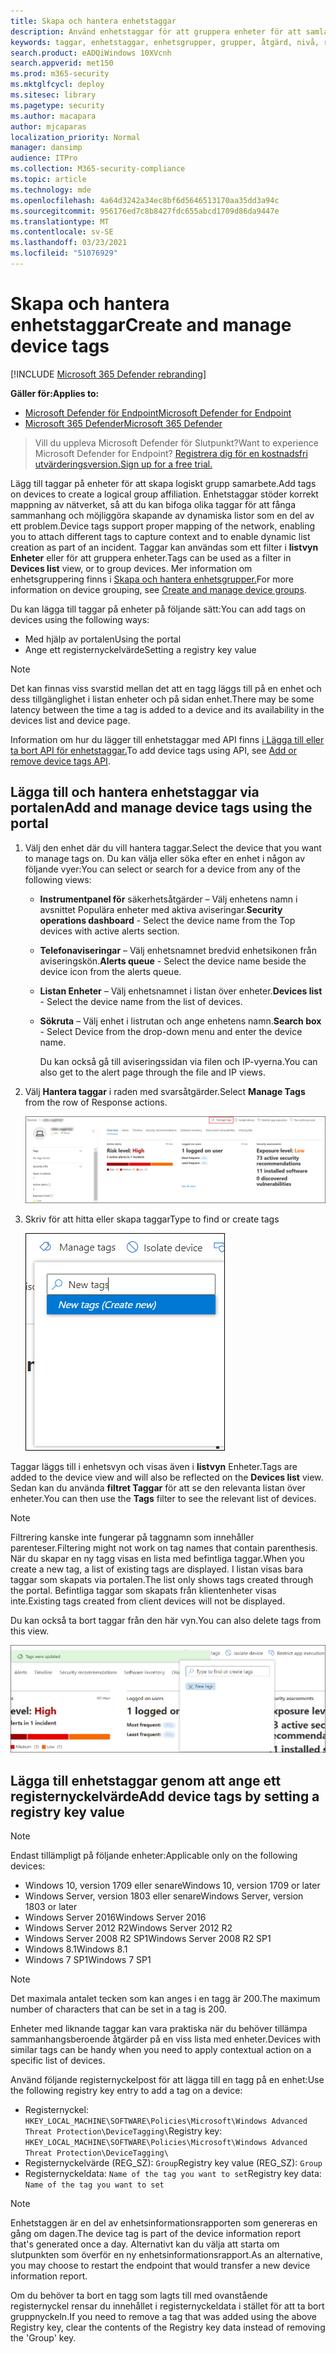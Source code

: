 ```yaml
---
title: Skapa och hantera enhetstaggar
description: Använd enhetstaggar för att gruppera enheter för att samla kontext och möjliggöra dynamiskt listskapande som en del av ett incident
keywords: taggar, enhetstaggar, enhetsgrupper, grupper, åtgärd, nivå, regler, aad-grupp, roll, tilldela, rangordna
search.product: eADQiWindows 10XVcnh
search.appverid: met150
ms.prod: m365-security
ms.mktglfcycl: deploy
ms.sitesec: library
ms.pagetype: security
ms.author: macapara
author: mjcaparas
localization_priority: Normal
manager: dansimp
audience: ITPro
ms.collection: M365-security-compliance
ms.topic: article
ms.technology: mde
ms.openlocfilehash: 4a64d3242a34ec8bf6d5646513170aa35dd3a94c
ms.sourcegitcommit: 956176ed7c8b8427fdc655abcd1709d86da9447e
ms.translationtype: MT
ms.contentlocale: sv-SE
ms.lasthandoff: 03/23/2021
ms.locfileid: "51076929"
---
```

# <a name="create-and-manage-device-tags"></a><span data-ttu-id="86895-104">Skapa och hantera enhetstaggar</span><span class="sxs-lookup"><span data-stu-id="86895-104">Create and manage device tags</span></span>

[!INCLUDE [Microsoft 365 Defender rebranding](../../includes/microsoft-defender.md)]

<span data-ttu-id="86895-105">**Gäller för:**</span><span class="sxs-lookup"><span data-stu-id="86895-105">**Applies to:**</span></span>
- [<span data-ttu-id="86895-106">Microsoft Defender för Endpoint</span><span class="sxs-lookup"><span data-stu-id="86895-106">Microsoft Defender for Endpoint</span></span>](https://go.microsoft.com/fwlink/p/?linkid=2146631)
- [<span data-ttu-id="86895-107">Microsoft 365 Defender</span><span class="sxs-lookup"><span data-stu-id="86895-107">Microsoft 365 Defender</span></span>](https://go.microsoft.com/fwlink/?linkid=2118804)

> <span data-ttu-id="86895-108">Vill du uppleva Microsoft Defender för Slutpunkt?</span><span class="sxs-lookup"><span data-stu-id="86895-108">Want to experience Microsoft Defender for Endpoint?</span></span> [<span data-ttu-id="86895-109">Registrera dig för en kostnadsfri utvärderingsversion.</span><span class="sxs-lookup"><span data-stu-id="86895-109">Sign up for a free trial.</span></span>](https://www.microsoft.com/microsoft-365/windows/microsoft-defender-atp?ocid=docs-wdatp-exposedapis-abovefoldlink)

<span data-ttu-id="86895-110">Lägg till taggar på enheter för att skapa logiskt grupp samarbete.</span><span class="sxs-lookup"><span data-stu-id="86895-110">Add tags on devices to create a logical group affiliation.</span></span> <span data-ttu-id="86895-111">Enhetstaggar stöder korrekt mappning av nätverket, så att du kan bifoga olika taggar för att fånga sammanhang och möjliggöra skapande av dynamiska listor som en del av ett problem.</span><span class="sxs-lookup"><span data-stu-id="86895-111">Device tags support proper mapping of the network, enabling you to attach different tags to capture context and to enable dynamic list creation as part of an incident.</span></span> <span data-ttu-id="86895-112">Taggar kan användas som ett filter i **listvyn Enheter** eller för att gruppera enheter.</span><span class="sxs-lookup"><span data-stu-id="86895-112">Tags can be used as a filter in **Devices list** view, or to group devices.</span></span> <span data-ttu-id="86895-113">Mer information om enhetsgruppering finns i [Skapa och hantera enhetsgrupper.](machine-groups.md)</span><span class="sxs-lookup"><span data-stu-id="86895-113">For more information on device grouping, see [Create and manage device groups](machine-groups.md).</span></span>

<span data-ttu-id="86895-114">Du kan lägga till taggar på enheter på följande sätt:</span><span class="sxs-lookup"><span data-stu-id="86895-114">You can add tags on devices using the following ways:</span></span>

- <span data-ttu-id="86895-115">Med hjälp av portalen</span><span class="sxs-lookup"><span data-stu-id="86895-115">Using the portal</span></span>
- <span data-ttu-id="86895-116">Ange ett registernyckelvärde</span><span class="sxs-lookup"><span data-stu-id="86895-116">Setting a registry key value</span></span>

> [!NOTE]
> <span data-ttu-id="86895-117">Det kan finnas viss svarstid mellan det att en tagg läggs till på en enhet och dess tillgänglighet i listan enheter och på sidan enhet.</span><span class="sxs-lookup"><span data-stu-id="86895-117">There may be some latency between the time a tag is added to a device and its availability in the devices list and device page.</span></span>  

<span data-ttu-id="86895-118">Information om hur du lägger till enhetstaggar med API finns [i Lägga till eller ta bort API för enhetstaggar.](add-or-remove-machine-tags.md)</span><span class="sxs-lookup"><span data-stu-id="86895-118">To add device tags using API, see [Add or remove device tags API](add-or-remove-machine-tags.md).</span></span>

## <a name="add-and-manage-device-tags-using-the-portal"></a><span data-ttu-id="86895-119">Lägga till och hantera enhetstaggar via portalen</span><span class="sxs-lookup"><span data-stu-id="86895-119">Add and manage device tags using the portal</span></span>

1. <span data-ttu-id="86895-120">Välj den enhet där du vill hantera taggar.</span><span class="sxs-lookup"><span data-stu-id="86895-120">Select the device that you want to manage tags on.</span></span> <span data-ttu-id="86895-121">Du kan välja eller söka efter en enhet i någon av följande vyer:</span><span class="sxs-lookup"><span data-stu-id="86895-121">You can select or search for a device from any of the following views:</span></span>

   - <span data-ttu-id="86895-122">**Instrumentpanel för** säkerhetsåtgärder – Välj enhetens namn i avsnittet Populära enheter med aktiva aviseringar.</span><span class="sxs-lookup"><span data-stu-id="86895-122">**Security operations dashboard** - Select the device name from the Top devices with active alerts section.</span></span>
   - <span data-ttu-id="86895-123">**Telefonaviseringar** – Välj enhetsnamnet bredvid enhetsikonen från aviseringskön.</span><span class="sxs-lookup"><span data-stu-id="86895-123">**Alerts queue** - Select the device name beside the device icon from the alerts queue.</span></span>
   - <span data-ttu-id="86895-124">**Listan Enheter** – Välj enhetsnamnet i listan över enheter.</span><span class="sxs-lookup"><span data-stu-id="86895-124">**Devices list** - Select the device name from the list of devices.</span></span>
   - <span data-ttu-id="86895-125">**Sökruta** – Välj enhet i listrutan och ange enhetens namn.</span><span class="sxs-lookup"><span data-stu-id="86895-125">**Search box** - Select Device from the drop-down menu and enter the device name.</span></span>

     <span data-ttu-id="86895-126">Du kan också gå till aviseringssidan via filen och IP-vyerna.</span><span class="sxs-lookup"><span data-stu-id="86895-126">You can also get to the alert page through the file and IP views.</span></span>

2. <span data-ttu-id="86895-127">Välj **Hantera taggar** i raden med svarsåtgärder.</span><span class="sxs-lookup"><span data-stu-id="86895-127">Select **Manage Tags** from the row of Response actions.</span></span>

    ![Bild på knappen Hantera taggar](images/manage-tags.png)

3. <span data-ttu-id="86895-129">Skriv för att hitta eller skapa taggar</span><span class="sxs-lookup"><span data-stu-id="86895-129">Type to find or create tags</span></span>

    ![Bild av att lägga till taggar på en enhet1](images/new-tags.png)

<span data-ttu-id="86895-131">Taggar läggs till i enhetsvyn och visas även i **listvyn** Enheter.</span><span class="sxs-lookup"><span data-stu-id="86895-131">Tags are added to the device view and will also be reflected on the **Devices list** view.</span></span> <span data-ttu-id="86895-132">Sedan kan du använda **filtret Taggar** för att se den relevanta listan över enheter.</span><span class="sxs-lookup"><span data-stu-id="86895-132">You can then use the **Tags** filter to see the relevant list of devices.</span></span>

>[!NOTE]
> <span data-ttu-id="86895-133">Filtrering kanske inte fungerar på taggnamn som innehåller parenteser.</span><span class="sxs-lookup"><span data-stu-id="86895-133">Filtering might not work on tag names that contain parenthesis.</span></span><br>
> <span data-ttu-id="86895-134">När du skapar en ny tagg visas en lista med befintliga taggar.</span><span class="sxs-lookup"><span data-stu-id="86895-134">When you create a new tag, a list of existing tags are displayed.</span></span> <span data-ttu-id="86895-135">I listan visas bara taggar som skapats via portalen.</span><span class="sxs-lookup"><span data-stu-id="86895-135">The list only shows tags created through the portal.</span></span> <span data-ttu-id="86895-136">Befintliga taggar som skapats från klientenheter visas inte.</span><span class="sxs-lookup"><span data-stu-id="86895-136">Existing tags created from client devices will not be displayed.</span></span>

<span data-ttu-id="86895-137">Du kan också ta bort taggar från den här vyn.</span><span class="sxs-lookup"><span data-stu-id="86895-137">You can also delete tags from this view.</span></span>

![Bild av att lägga till taggar på en enhet2](images/more-manage-tags.png)

## <a name="add-device-tags-by-setting-a-registry-key-value"></a><span data-ttu-id="86895-139">Lägga till enhetstaggar genom att ange ett registernyckelvärde</span><span class="sxs-lookup"><span data-stu-id="86895-139">Add device tags by setting a registry key value</span></span>

>[!NOTE]
> <span data-ttu-id="86895-140">Endast tillämpligt på följande enheter:</span><span class="sxs-lookup"><span data-stu-id="86895-140">Applicable only on the following devices:</span></span>
>- <span data-ttu-id="86895-141">Windows 10, version 1709 eller senare</span><span class="sxs-lookup"><span data-stu-id="86895-141">Windows 10, version 1709 or later</span></span>
>- <span data-ttu-id="86895-142">Windows Server, version 1803 eller senare</span><span class="sxs-lookup"><span data-stu-id="86895-142">Windows Server, version 1803 or later</span></span>
>- <span data-ttu-id="86895-143">Windows Server 2016</span><span class="sxs-lookup"><span data-stu-id="86895-143">Windows Server 2016</span></span>
>- <span data-ttu-id="86895-144">Windows Server 2012 R2</span><span class="sxs-lookup"><span data-stu-id="86895-144">Windows Server 2012 R2</span></span>
>- <span data-ttu-id="86895-145">Windows Server 2008 R2 SP1</span><span class="sxs-lookup"><span data-stu-id="86895-145">Windows Server 2008 R2 SP1</span></span>
>- <span data-ttu-id="86895-146">Windows 8.1</span><span class="sxs-lookup"><span data-stu-id="86895-146">Windows 8.1</span></span>
>- <span data-ttu-id="86895-147">Windows 7 SP1</span><span class="sxs-lookup"><span data-stu-id="86895-147">Windows 7 SP1</span></span>

> [!NOTE] 
> <span data-ttu-id="86895-148">Det maximala antalet tecken som kan anges i en tagg är 200.</span><span class="sxs-lookup"><span data-stu-id="86895-148">The maximum number of characters that can be set in a tag is 200.</span></span>

<span data-ttu-id="86895-149">Enheter med liknande taggar kan vara praktiska när du behöver tillämpa sammanhangsberoende åtgärder på en viss lista med enheter.</span><span class="sxs-lookup"><span data-stu-id="86895-149">Devices with similar tags can be handy when you need to apply contextual action on a specific list of devices.</span></span>

<span data-ttu-id="86895-150">Använd följande registernyckelpost för att lägga till en tagg på en enhet:</span><span class="sxs-lookup"><span data-stu-id="86895-150">Use the following registry key entry to add a tag on a device:</span></span>

- <span data-ttu-id="86895-151">Registernyckel: `HKEY_LOCAL_MACHINE\SOFTWARE\Policies\Microsoft\Windows Advanced Threat Protection\DeviceTagging\`</span><span class="sxs-lookup"><span data-stu-id="86895-151">Registry key: `HKEY_LOCAL_MACHINE\SOFTWARE\Policies\Microsoft\Windows Advanced Threat Protection\DeviceTagging\`</span></span>
- <span data-ttu-id="86895-152">Registernyckelvärde (REG_SZ): `Group`</span><span class="sxs-lookup"><span data-stu-id="86895-152">Registry key value (REG_SZ): `Group`</span></span>
- <span data-ttu-id="86895-153">Registernyckeldata: `Name of the tag you want to set`</span><span class="sxs-lookup"><span data-stu-id="86895-153">Registry key data: `Name of the tag you want to set`</span></span>

>[!NOTE]
><span data-ttu-id="86895-154">Enhetstaggen är en del av enhetsinformationsrapporten som genereras en gång om dagen.</span><span class="sxs-lookup"><span data-stu-id="86895-154">The device tag is part of the device information report that's generated once a day.</span></span> <span data-ttu-id="86895-155">Alternativt kan du välja att starta om slutpunkten som överför en ny enhetsinformationsrapport.</span><span class="sxs-lookup"><span data-stu-id="86895-155">As an alternative, you may choose to restart the endpoint that would transfer a new device information report.</span></span>
> 
> <span data-ttu-id="86895-156">Om du behöver ta bort en tagg som lagts till med ovanstående registernyckel rensar du innehållet i registernyckeldata i stället för att ta bort gruppnyckeln.</span><span class="sxs-lookup"><span data-stu-id="86895-156">If you need to remove a tag that was added using the above Registry key, clear the contents of the Registry key data instead of removing the 'Group' key.</span></span>
